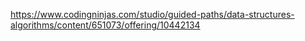 https://www.codingninjas.com/studio/guided-paths/data-structures-algorithms/content/651073/offering/10442134
